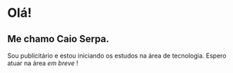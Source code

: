 # Olá!
## Me chamo Caio Serpa.

Sou publicitário e estou iniciando os estudos na área de tecnologia.
Espero atuar na área *em breve* !
